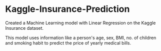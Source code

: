 # Kaggle-Insurance-Prediction

Created a Machine Learning model with Linear Regression on the Kaggle Insurance dataset.

This model uses information like a person's age, sex, BMI, no. of children and smoking habit to predict the price of yearly medical bills.
